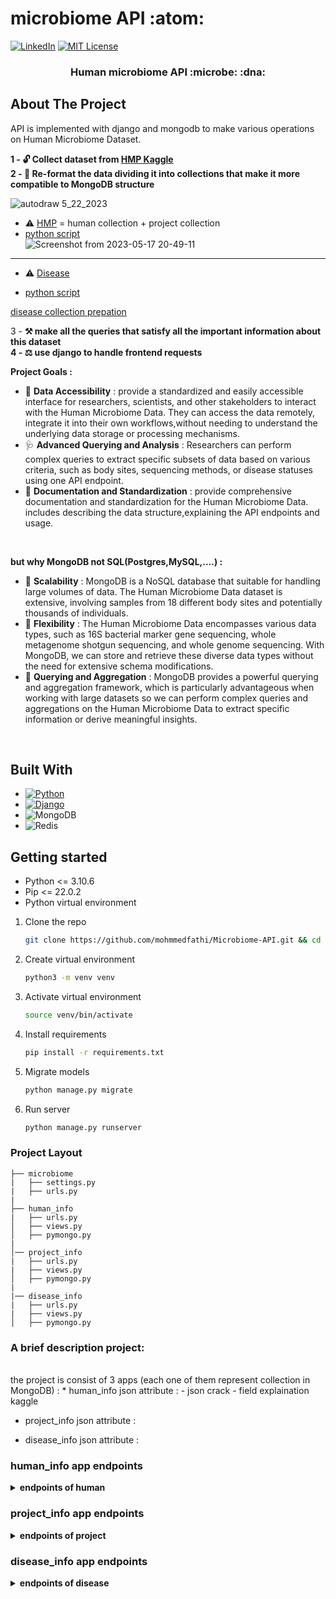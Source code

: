 # microbiome API :atom:

[![LinkedIn][linkedin-shield]][linkedin-url]
[![MIT License][license-shield]][license-url]

<div>

<h3 align="center"> Human microbiome API :microbe: :dna:</h3>

  <p align="center">
      
    
</div>

<!-- ABOUT THE PROJECT -->
## About The Project
  API is implemented with django and mongodb to make various operations on Human Microbiome Dataset. </br>
  
  **1 - :unlock: Collect dataset from [HMP Kaggle](https://www.kaggle.com/datasets/bbhatt001/human-microbiome-project) <br>
2 - :wrench: Re-format the data dividing it into collections that make it more compatible to MongoDB structure** <br>

![autodraw 5_22_2023](https://github.com/mohmmedfathi/Microbiome-API/assets/64088888/e7d289fc-063f-4b64-b339-0931acbe5515)

* ⚠️ [HMP](https://github.com/mohmmedfathi/Microbiome-API/blob/main/Datasets/data.csv)  = human collection + project collection <br>
*  [python script](https://github.com/mohmmedfathi/Microbiome-API/blob/main/Datasets/divide%20dataset.py) <br>
![Screenshot from 2023-05-17 20-49-11](https://github.com/mohmmedfathi/Microbiome-API/assets/64088888/9d627520-82a6-42ff-b5d5-6cc29a0ce602)

<hr>

* ⚠️ [Disease](https://github.com/mohmmedfathi/Microbiome-API/blob/main/Datasets/disease.csv) <br>

*  [python script](https://github.com/mohmmedfathi/Microbiome-API/blob/main/Datasets/disease_csv.py) <br>
 
[disease collection prepation](https://github.com/mohmmedfathi/Microbiome-API/assets/64088888/e3a1c9aa-84f2-4c95-9e56-073ac8593882)


3 - **:hammer_and_pick: make all the queries that satisfy all the important information about this dataset <br>
4 - :balance_scale: use django to handle frontend requests <br>**

  **Project Goals :** </br>
  * :pill: **Data Accessibility** : provide a standardized and easily accessible interface for researchers, scientists, and other stakeholders to interact with the Human Microbiome Data. They can access the data remotely, integrate it into their own workflows,without needing to understand the underlying data storage or processing mechanisms. 
  * :stethoscope: **Advanced Querying and Analysis** : Researchers can perform complex queries to extract specific subsets of data based on various criteria, such as body sites, sequencing methods, or disease statuses using one API endpoint.
  * :telescope: **Documentation and Standardization** : provide comprehensive documentation and standardization for the Human Microbiome Data. includes describing the data structure,explaining the API endpoints and usage.
  </br>
  
  **but why MongoDB not SQL(Postgres,MySQL,....) :** </br>
  * :hammer: **Scalability** : MongoDB is a NoSQL database that suitable for handling large volumes of data. The Human Microbiome Data dataset is extensive, involving samples from 18 different body sites and potentially thousands of individuals. 
  * :hammer: **Flexibility** : The Human Microbiome Data encompasses various data types, such as 16S bacterial marker gene sequencing, whole metagenome shotgun sequencing, and whole genome sequencing. With MongoDB, we can store and retrieve these diverse data types without the need for extensive schema modifications.
  * :hammer: **Querying and Aggregation** : MongoDB provides a powerful querying and aggregation framework, which is particularly advantageous when working with large datasets so we can perform complex queries and aggregations on the Human Microbiome Data to extract specific information or derive meaningful insights. 
    
<br>


## Built With
* [![Python][Python]][Python-url]
* [![Django][Django]][Django-url]
* ![MongoDB](https://img.shields.io/badge/mongo-db-green)
* ![Redis](https://img.shields.io/badge/redis-%23DD0031.svg?style=for-the-badge&logo=redis&logoColor=white)

## Getting started
* Python <= 3.10.6
* Pip <= 22.0.2
* Python virtual environment

1. Clone the repo
   ```sh
   git clone https://github.com/mohmmedfathi/Microbiome-API.git && cd Microbiome-API
   ```
2. Create virtual environment
   ```sh
   python3 -m venv venv
   ```
3. Activate virtual environment
   ```sh
   source venv/bin/activate
   ```
4. Install requirements
   ```sh
   pip install -r requirements.txt
   ```
5. Migrate models
   ```sh
   python manage.py migrate
   ```
6. Run server
   ```sh
   python manage.py runserver 
   ```
### Project Layout 


```tree
├── microbiome
|   ├── settings.py
|   ├── urls.py
|
├── human_info
|   ├── urls.py
│   ├── views.py
│   ├── pymongo.py
|
│── project_info
|   ├── urls.py
|   ├── views.py
│   ├── pymongo.py
|
|── disease_info
|   ├── urls.py
|   ├── views.py
│   ├── pymongo.py
```

### A brief description project:



<br>
the project is consist of 3 apps (each one of them represent collection in MongoDB) :
* human_info <make endpoint as link>
json attribute : 
  - json crack
  - field explaination kaggle

* project_info
json attribute : 

* disease_info
json attribute : 


### human_info app endpoints

<details><summary><b>endpoints of human</b></summary>
    
#### 1 - list all disease_info data 
```
    GET /human_info/list/
```
sample output : 
```json
[
    {
        "_id": 15,
        "HMP_ID": "23",
        "GOLD_ID": "Gi02599",
        "Organism_Name": "Acinetobacter sp. ATCC 27244",
        "Domain": "BACTERIAL",
        "NCBI_Superkingdom": "Bacteria Asd",
        "HMP_Isolation_Body_Site": "skin"
    },
    {
        "_id": 16,
        "HMP_ID": "26",
        "GOLD_ID": "Gi03419",
        "Organism_Name": "Acinetobacter junii SH205",
        "Domain": "BACTERIAL",
        "NCBI_Superkingdom": "Bacteria",
        "HMP_Isolation_Body_Site": "gastrointestinal_tract"
    }
  ]
```
  
  <hr> 
  
#### 2 - show specific record 
```bash
    GET /human_info/human_id
    
```
note : **human_id is Integer**
sample output : 
```json
{
    "_id": 16,
    "HMP_ID": "26",
    "GOLD_ID": "Gi03419",
    "Organism_Name": "Acinetobacter junii SH205",
    "Domain": "BACTERIAL",
    "NCBI_Superkingdom": "Bacteria",
    "HMP_Isolation_Body_Site": "gastrointestinal_tract"
}
```
 
  <hr>
  
#### 3 - Create one disease_info 
``` 
POST /human_info/create_one/
```
sample input : 
```json
{
"_id":99999,
"HMP_ID":"26",
"GOLD_ID":"GOPP",
"Organism_Name":"Acinetobacter junii SH205",
"Domain":"BACTERIAL",
"NCBI_Superkingdom":"Bacteria",
"HMP_Isolation_Body_Site":"gastrointestinal_tract"
}
```


sample output : 
```json
{
    "message": "human_info added",
    "human_info_id": "99999"
}
```
 
  <hr>
  
#### 4 - Create bulk human_info 
``` 
POST /human_info/create_many/
```
sample input : 
```json
[
    {
        "_id": 9955,
        "HMP_ID": "26",
        "GOLD_ID": "oppo",
        "Organism_Name": "Acinetobacter junii SH205",
        "Domain": "BACTERIAL",
        "NCBI_Superkingdom": "Bacteria",
        "HMP_Isolation_Body_Site": "gastrointestinal_tract"
    },
    {
        "_id": 6655,
        "HMP_ID": "26",
        "GOLD_ID": "oppo",
        "Organism_Name": "Acinetobacter junii SH205",
        "Domain": "BACTERIAL",
        "NCBI_Superkingdom": "Bacteria",
        "HMP_Isolation_Body_Site": "gastrointestinal_tract"
    }
]
```


sample output : 
```json
{
    "message": "2 documents inserted"
}
``` 
  <hr>
  
#### 5 - create MongoDB index 
  
 example : 
  
```
    GET /human_info/create_index?field=HMP_ID&order=1
```
  
sample output : 
```
Index created on field "HMP_ID" with name "HMP_ID_1" 
 current indexes = "{'_id_': {'v': 2, 'key': [('_id', 1)]}, 'HMP_ID_1': {'v': 2, 'key': [('HMP_ID', 1)]}}"
```
  
  <hr>
   
 
#### 6 - show all indexes 
```
    GET /disease_info/show_indexes/
```
  
sample output : 
  
```json
{
    "_id_": {
        "v": 2,
        "key": [
            [
                "_id",
                1
            ]
        ]
    },
    "HMP_ID_1": {
        "v": 2,
        "key": [
            [
                "HMP_ID",
                1
            ]
        ]
    }
}
```
 </details>
  
### project_info app endpoints
  
  <details><summary><b>endpoints of project</b></summary>
    
  ### 1 - list all project_info data 
    
  #### **:warning: :x: :yawning_face: without redis**
    
  ![Screenshot from 2023-05-22 22-57-13](https://github.com/mohmmedfathi/Microbiome-API/assets/64088888/f2bd1fe3-8831-4f99-91b6-591ab976e049)
  #### **:heavy_check_mark: :trident: with redis**
  
![Screenshot from 2023-05-22 22-58-13](https://github.com/mohmmedfathi/Microbiome-API/assets/64088888/48dd3d0d-3176-43b9-8e5a-c435194677de)

```
    GET /project_info/list/
```
sample output : 
```json
[
  {
    "_id": {
      "$oid": "646511d204a42e20e5795a0b"
    },
    "Human_id": 0,
    "Project_Status": "Complete",
    "NCBI Current_Finishing_Level": "Level 3: Improved-High-Quality Draft",
    "NCBI_Submission_Status": "6. annotation (and sequence) public on NCBI site",
    "NCBI Project ID": "33011",
    "Genbank ID": "ACIN00000000",
    "Gene Count": "1950",
    "IMG": "643886181",
    "HOMD ID": "HOMD: tax_389",
    "Sequencing Center": "Washington University Genome Sequencing Center",
    "Funding Source": "NIH-HMP Jumpstart Supplement",
    "Strain Repository ID": "ATCC 49176, CIP 103242"
  },

  {
    "_id": {
      "$oid": "646511db04a42e20e5795a1c"
    },
    "Human_id": 17,
    "Project_Status": "Complete",
    "NCBI Current_Finishing_Level": "Level 2: High-Quality Draft",
    "NCBI_Submission_Status": "6. annotation (and sequence) public on NCBI site",
    "NCBI Project ID": "52977",
    "Genbank ID": "AEVG00000000",
    "Gene Count": "2475",
    "IMG": "649989900",
    "HOMD ID": "",
    "Sequencing Center": "Baylor College of Medicine",
    "Funding Source": "NIH-HMP Jumpstart Supplement",
    "Strain Repository ID": "ATCC 25976, NCTC 10219"
  },
  {
    "_id": {
      "$oid": "646511dc04a42e20e5795a1d"
    },
    "Human_id": 18,
    "Project_Status": "Complete",
    "NCBI Current_Finishing_Level": "Level 2: High-Quality Draft",
    "NCBI_Submission_Status": "6. annotation (and sequence) public on NCBI site",
    "NCBI Project ID": "173932",
    "Genbank ID": "AWSB00000000",
    "Gene Count": "2320",
    "IMG": "0",
    "HOMD ID": "",
    "Sequencing Center": "Washington University Genome Sequencing Center",
    "Funding Source": "NIH-HMP Sequencing Center",
    "Strain Repository ID": "BEI HM-1065"
  }
  ]
```
  
  <hr>
  
#### 2 - show specific record 
```bash
    GET /project_info/Human_id
    
```
note : **Human_id is Integer**
sample output : 
```json
{
    "_id": {
        "$oid": "646511d204a42e20e5795a0c"
    },
    "Human_id": 1,
    "Project_Status": "Complete",
    "NCBI Current_Finishing_Level": "Level 2: High-Quality Draft",
    "NCBI_Submission_Status": "6. annotation (and sequence) public on NCBI site",
    "NCBI Project ID": "46343",
    "Genbank ID": "ADMS00000000",
    "Gene Count": "5755",
    "IMG": "647000200",
    "HOMD ID": "",
    "Sequencing Center": "Baylor College of Medicine",
    "Funding Source": "NIH-HMP Jumpstart Supplement",
    "Strain Repository ID": "ATCC 43553, CIP 55774, LMG 6100"
}
```
 
  <hr>
  
#### 3 - Create one project_info 
``` 
POST /project_info/create_one/
```
sample input : 
```json
{
  "Human_id": 1111,
  "Project_Status": "inprogress",
  "NCBI Current_Finishing_Level": "Level 2",
  "NCBI_Submission_Status": "6. annotation (and sequence) public on NCBI site",
  "NCBI Project ID": "38761",
  "Genbank ID": "ACRN00000000",
  "Gene Count": "1853",
  "IMG": "2513237375",
  "HOMD ID": "",
  "Sequencing Center": "Broad Institute",
  "Funding Source": "NIH-HMP Jumpstart Supplement",
  "Strain Repository ID": "BEI HM-236"
}
```
note : **Human_id is unique**

sample output : 
```json
{
    "message": "project_info added",
    "project_info_id": "6465700e1be9f8a7d146e228"
}
```
 
  <hr>
  
#### 4 - Create bulk project_info 
``` 
POST /project_info/create_many/
```
sample input : 
```json
[
    {
  "Human_id": 1112,
  "Project_Status": "complte",
  "NCBI Current_Finishing_Level": "Level 90",
  "NCBI_Submission_Status": "6. annotation (and sequence) public on NCBI site",
  "NCBI Project ID": "38761",
  "Genbank ID": "ACRN00000000",
  "Gene Count": "1853",
  "IMG": "2513237375",
  "HOMD ID": "",
  "Sequencing Center": "Broad Institute",
  "Funding Source": "NIH-HMP Jumpstart Supplement",
  "Strain Repository ID": "BEI HM-236"
},
    {
  "Human_id": 1113,
  "Project_Status": "inprogress",
  "NCBI Current_Finishing_Level": "Level 1",
  "NCBI_Submission_Status": "6. annotation (and sequence) public on NCBI site",
  "NCBI Project ID": "38761",
  "Genbank ID": "ACRN00000000",
  "Gene Count": "1853",
  "IMG": "2513237375",
  "HOMD ID": "",
  "Sequencing Center": "Broad Institute",
  "Funding Source": "NIH-HMP Jumpstart Supplement",
  "Strain Repository ID": "BEI HM-236"
}
]

```
note : **Human_id is unique**
  
sample output : 
```json
{
    "message": "2 documents inserted"
}
``` 
  <hr>
  
#### 5 - MongoDB aggregatation Endpoint
  
**Aggregate all project_info objects with optional filtering by domain, sorting, and grouping.** <br>

**Query parameters:**
  * domain: filter by domain (optional)
  * sort_by: sort by field (optional) 
  * group_by: group by field (optional)
           
#### how to use the endpoit : 
  
![carbon](https://github.com/mohmmedfathi/microtest/assets/64088888/eb2fc13e-dc86-42b4-9488-b3f08991ca0f)
  <br>

 **example :** 
  
```
 GET  /project_info/aggregate_project_info?
  Project_Status=Complete&
  sort_by=31019&
  group_by=Gene Count
```  
sample output :
  
  ![carbon](https://github.com/mohmmedfathi/microtest/assets/64088888/a35e6ec6-ec0d-4c13-8c27-75ffe817efc0)
  
<br>
  
```json
  [
  {
    "data": {
      "_id": {
        "$oid": "646511d204a42e20e5795a0b"
      },
      "Human_id": 0,
      "Project_Status": "Complete",
      "NCBI Current_Finishing_Level": "Level 3: Improved-High-Quality Draft",
      "NCBI_Submission_Status": "6. annotation (and sequence) public on NCBI site",
      "NCBI Project ID": "33011",
      "Genbank ID": "ACIN00000000",
      "Gene Count": "1950",
      "IMG": "643886181",
      "HOMD ID": "HOMD: tax_389",
      "Sequencing Center": "Washington University Genome Sequencing Center",
      "Funding Source": "NIH-HMP Jumpstart Supplement",
      "Strain Repository ID": "ATCC 49176, CIP 103242"
    }
  },
  {
    "data": {
      "_id": {
        "$oid": "646511d204a42e20e5795a0c"
      },
      "Human_id": 1,
      "Project_Status": "Complete",
      "NCBI Current_Finishing_Level": "Level 2: High-Quality Draft",
      "NCBI_Submission_Status": "6. annotation (and sequence) public on NCBI site",
      "NCBI Project ID": "46343",
      "Genbank ID": "ADMS00000000",
      "Gene Count": "5755",
      "IMG": "647000200",
      "HOMD ID": "",
      "Sequencing Center": "Baylor College of Medicine",
      "Funding Source": "NIH-HMP Jumpstart Supplement",
      "Strain Repository ID": "ATCC 43553, CIP 55774, LMG 6100"
    }
  },
  {
    "data": {
      "_id": {
        "$oid": "646511d304a42e20e5795a0d"
      },
      "Human_id": 2,
      "Project_Status": "Complete",
      "NCBI Current_Finishing_Level": "Level 5: Non-contiguous Finished",
      "NCBI_Submission_Status": "6. annotation (and sequence) public on NCBI site",
      "NCBI Project ID": "38739",
      "Genbank ID": "ACRC00000000",
      "Gene Count": "6010",
      "IMG": "0",
      "HOMD ID": "HOMD: tax_343",
      "Sequencing Center": "Broad Institute",
      "Funding Source": "NIH-HMP Jumpstart Supplement",
      "Strain Repository ID": "BEI HM-235"
    }
  }
]
```
   
  <hr>
  
#### 6 - create MongoDB index 
  
![carbon (1)](https://github.com/mohmmedfathi/microtest/assets/64088888/110404bd-4451-400f-9736-07df7e1f211d)

 example : 
  
```
    GET /human_info/create_index?field=HMP_ID&order=1
```
  
sample output : 
```
Index created on field "HMP_ID" with name "HMP_ID_1" 
 current indexes = "{'_id_': {'v': 2, 'key': [('_id', 1)]}, 'HMP_ID_1': {'v': 2, 'key': [('HMP_ID', 1)]}}"
```
  
  <hr>
   
 
#### 7 - show all indexes 
```
    GET /project_info/show_indexes/
```
  
sample output : 
  
```json
{
    "_id_": {
        "v": 2,
        "key": [
            [
                "_id",
                1
            ]
        ]
    },
    "HMP_ID_1": {
        "v": 2,
        "key": [
            [
                "HMP_ID",
                1
            ]
        ]
    }
}
```
    
 </details>

### disease_info app endpoints
  
  <details><summary><b>endpoints of disease</b></summary>
  
#### 1 - list all disease_info data 
```
    GET /disease_info/list/
```
sample output : 
```json
[
  {
    "_id": 1,
    "﻿disease": "MED.DISEASES.Blood.Anemia",
    "MED.DISEASES.Blood.Anemia": "1",
    "MED.DISEASES.Blood.Thrombosis": "0.030155518",
    "MED.DISEASES.Cancer.Any": "0.023660698",
    "MED.DISEASES.Cardiovascular.Arrythmia.MedDiagnosed": "0.034828556",
    "MED.DISEASES.Cardiovascular.Colesterol.high": "-0.013506254",
    "MED.DISEASES.Cardiovascular.Heart.Attack": "-0.026579618",
    "MED.DISEASES.Cardiovascular.Heart.Failure.Disorder": "-0.005956634",
    "MED.DISEASES.Cardiovascular.Heartrate.complains": "0.092097199",
    "MED.DISEASES.Cardiovascular.Hypertension": "0.032507649",
    "MED.DISEASES.Endocrine.DiabetesT2": "0.001839968",
    "MED.DISEASES.Gastrointestinal.Stomach.Ulcer": "0.024063959",
    "MED.DISEASES.Hepatologic.Gallstones": "0.064607811",
    "MED.DISEASES.Mental.Any": "0.109039221",
    "MED.DISEASES.Mental.Burn.Out": "0.039675773",
    "MED.DISEASES.Mental.Depression": "0.048660138",
    "MED.DISEASES.Mental.Other.anxiety": "0.051273785",
    "MED.DISEASES.Mental.Panic.disorder": "0.054330785",
    "MED.DISEASES.Neurological.Dizziness.Falling": "0.013315382",
    "MED.DISEASES.Neurological.Mental.Fibromyalgia": "0.068923906",
    "MED.DISEASES.Neurological.Migraine": "0.138918931",
    "MED.DISEASES.Other.Autoimmune.Rheumatoid.Artritis": "0.033217646",
    "MED.DISEASES.Skin.Autoimmune.Atopic.dermatitis": "0.103226315",
    "MED.DISEASES.Skin.Autoimmune.Psoriasis": "0.009517194",
    "MED.DISEASES.Skin.Autoimmune.Severe.acne": "0.060007583",
    "MED.DISEASES.Gastrointestinal.Rome3_IBS.Any": "0.04954944",
    "MED.DISEASES.None.No.Diseases": "-0.220571981"
  },
  {
    "_id": 2,
    "﻿disease": "MED.DISEASES.Blood.Thrombosis",
    "MED.DISEASES.Blood.Anemia": "0.131026313",
    "MED.DISEASES.Blood.Thrombosis": "1",
    "MED.DISEASES.Cancer.Any": "0.023773871",
    "MED.DISEASES.Cardiovascular.Arrythmia.MedDiagnosed": "0.03904039",
    "MED.DISEASES.Cardiovascular.Colesterol.high": "0.04208665",
    "MED.DISEASES.Cardiovascular.Heart.Attack": "-0.013205939",
    "MED.DISEASES.Cardiovascular.Heart.Failure.Disorder": "-0.005303241",
    "MED.DISEASES.Cardiovascular.Heartrate.complains": "0.030620218",
    "MED.DISEASES.Cardiovascular.Hypertension": "0.03232672",
    "MED.DISEASES.Endocrine.DiabetesT2": "0.019818901",
    "MED.DISEASES.Gastrointestinal.Stomach.Ulcer": "0.006462143",
    "MED.DISEASES.Hepatologic.Gallstones": "0.039995356",
    "MED.DISEASES.Mental.Any": "0.007361899",
    "MED.DISEASES.Mental.Burn.Out": "0.012085357",
    "MED.DISEASES.Mental.Depression": "-0.00757754",
    "MED.DISEASES.Other.Osteoarthritis": "0.035991451",
    "MED.DISEASES.Other.Osteoporosis": "0.031793733",
    "MED.DISEASES.Other.RSI": "0.017164426",
    "MED.DISEASES.Pulmonary.Autoimmune.Asthma": "0.000583128",
    "MED.DISEASES.Pulmonary.COPD": "0.022380562",
    "MED.DISEASES.Skin.Autoimmune.Atopic.dermatitis": "0.001593836",
    "MED.DISEASES.Skin.Autoimmune.Psoriasis": "-0.005318063",
    "MED.DISEASES.Skin.Autoimmune.Severe.acne": "0.002060624",
    "MED.DISEASES.Gastrointestinal.Rome3_IBS.Any": "0.01101488",
    "MED.DISEASES.None.No.Diseases": "-0.080449008"
  }
  ]
```
  
  <hr> 
  
#### 2 - show specific record 
```bash
    GET /disease_info/disease_id
    
```
note : **disease_id is Integer**
sample output : 
```json
{
  "_id": 1,
  "﻿disease": "MED.DISEASES.Blood.Anemia",
  "MED.DISEASES.Blood.Anemia": "1",
  "MED.DISEASES.Blood.Thrombosis": "0.030155518",
  "MED.DISEASES.Cancer.Any": "0.023660698",
  "MED.DISEASES.Cardiovascular.Arrythmia.MedDiagnosed": "0.034828556",
  "MED.DISEASES.Cardiovascular.Colesterol.high": "-0.013506254",
  "MED.DISEASES.Cardiovascular.Heart.Attack": "-0.026579618",
  "MED.DISEASES.Cardiovascular.Heart.Failure.Disorder": "-0.005956634",
  "MED.DISEASES.Cardiovascular.Heartrate.complains": "0.092097199",
  "MED.DISEASES.Cardiovascular.Hypertension": "0.032507649",
  "MED.DISEASES.Endocrine.DiabetesT2": "0.001839968",
  "MED.DISEASES.Gastrointestinal.Stomach.Ulcer": "0.024063959",
  "MED.DISEASES.Hepatologic.Gallstones": "0.064607811",
  "MED.DISEASES.Mental.Any": "0.109039221"
}
```
 
  <hr>
  
#### 3 - Create one disease_info 
``` 
POST /disease_info/create_one/
```
sample input : 
```json
{
  "_id": 100,
  "﻿disease": "MED.DISEASES.Autism",
  "MED.DISEASES.Blood.Anemia": "2",
  "MED.DISEASES.Blood.Thrombosis": "0",
  "MED.DISEASES.Cancer.Any": "0",
  "MED.DISEASES.Cardiovascular.Arrythmia.MedDiagnosed": "0.034828556",
  "MED.DISEASES.Cardiovascular.Colesterol.high": "-0.013506254",
  "MED.DISEASES.Cardiovascular.Heart.Attack": "-0.026579618",
  "MED.DISEASES.Cardiovascular.Heart.Failure.Disorder": "-0.005956634",
  "MED.DISEASES.Cardiovascular.Heartrate.complains": "0.092097199",
  "MED.DISEASES.Cardiovascular.Hypertension": "0.032507649",
  "MED.DISEASES.Endocrine.DiabetesT2": "0.001839968",
  "MED.DISEASES.Gastrointestinal.Stomach.Ulcer": "0.024063959",
  "MED.DISEASES.Hepatologic.Gallstones": "0.064607811",
  "MED.DISEASES.Mental.Any": "0.109039221",
  "MED.DISEASES.Mental.Burn.Out": "0.039675773",
  "MED.DISEASES.Mental.Depression": "0.048660138",
  "MED.DISEASES.Mental.Other.anxiety": "0.051273785",
  "MED.DISEASES.Mental.Panic.disorder": "0.054330785",
  "MED.DISEASES.Neurological.Dizziness.Falling": "0.013315382",
  "MED.DISEASES.Neurological.Mental.Fibromyalgia": "0.068923906",
  "MED.DISEASES.Neurological.Migraine": "0.138918931",
  "MED.DISEASES.Other.Autoimmune.Rheumatoid.Artritis": "0.033217646",
  "MED.DISEASES.Other.Chronic.cystitis": "0.086287333",
  "MED.DISEASES.Other.Chronic.Inflammation.Throatnose": "0.051093201",
  "MED.DISEASES.Other.Chronic.Muscle.Weakness": "0.070110742",
  "MED.DISEASES.Other.Fractures.Other": "0.000555412",
  "MED.DISEASES.Other.Incontinence": "0.067330315",
  "MED.DISEASES.Other.Kidney.Stones": "-0.011400175",
  "MED.DISEASES.Other.Osteoarthritis": "0.055869733",
  "MED.DISEASES.Other.Osteoporosis": "0.039045686",
  "MED.DISEASES.Other.RSI": "0.011864857",
  "MED.DISEASES.Pulmonary.Autoimmune.Asthma": "0.019167002",
  "MED.DISEASES.Pulmonary.COPD": "0.009635455",
  "MED.DISEASES.Skin.Autoimmune.Atopic.dermatitis": "0.103226315",
  "MED.DISEASES.Skin.Autoimmune.Psoriasis": "0.009517194",
  "MED.DISEASES.Skin.Autoimmune.Severe.acne": "0.060007583",
  "MED.DISEASES.Gastrointestinal.Rome3_IBS.Any": "0.04954944",
  "MED.DISEASES.None.No.Diseases": "-0.220571981"
}
```
note : **Human_id is unique**

sample output : 
```json
{
    "message": "disease_info added",
    "disease_info_id": "100"
}
```
 
  <hr>
  
#### 4 - Create bulk disease_info 
``` 
POST /disease_info/create_many/
```
sample input : 
```json
[
  {
    "_id": 101,
    "﻿disease": "MED.DISEASES.cancer",
    "MED.DISEASES.Blood.Anemia": "0",
    "MED.DISEASES.Blood.Thrombosis": "0",
    "MED.DISEASES.Cancer.Any": "0",
    "MED.DISEASES.Cardiovascular.Arrythmia.MedDiagnosed": "0.034828556",
    "MED.DISEASES.Cardiovascular.Colesterol.high": "-0.013506254",
    "MED.DISEASES.Cardiovascular.Heart.Attack": "-0.026579618",
    "MED.DISEASES.Cardiovascular.Heart.Failure.Disorder": "-0.005956634",
    "MED.DISEASES.Cardiovascular.Heartrate.complains": "0.092097199",
    "MED.DISEASES.Cardiovascular.Hypertension": "0.032507649",
    "MED.DISEASES.Endocrine.DiabetesT2": "0.001839968",
    "MED.DISEASES.Gastrointestinal.Stomach.Ulcer": "0.024063959",
    "MED.DISEASES.Hepatologic.Gallstones": "0.064607811",
    "MED.DISEASES.Mental.Any": "0.109039221",
    "MED.DISEASES.Mental.Burn.Out": "0.039675773",
    "MED.DISEASES.Mental.Depression": "0.048660138",
    "MED.DISEASES.Mental.Other.anxiety": "0.051273785"
  },
  {
    "_id": 102,
    "﻿disease": "MED.DISEASES.Autism",
    "MED.DISEASES.Blood.Anemia": "2",
    "MED.DISEASES.Blood.Thrombosis": "0",
    "MED.DISEASES.Cancer.Any": "0",
    "MED.DISEASES.Cardiovascular.Arrythmia.MedDiagnosed": "0.034828556",
    "MED.DISEASES.Cardiovascular.Colesterol.high": "-0.013506254",
    "MED.DISEASES.Cardiovascular.Heart.Attack": "-0.026579618",
    "MED.DISEASES.Cardiovascular.Heart.Failure.Disorder": "-0.005956634",
    "MED.DISEASES.Cardiovascular.Heartrate.complains": "0.092097199",
    "MED.DISEASES.Cardiovascular.Hypertension": "0.032507649",
    "MED.DISEASES.Endocrine.DiabetesT2": "0.001839968",
    "MED.DISEASES.Gastrointestinal.Stomach.Ulcer": "0.024063959",
    "MED.DISEASES.Hepatologic.Gallstones": "0.064607811",
    "MED.DISEASES.Mental.Any": "0.109039221",
    "MED.DISEASES.Mental.Burn.Out": "0.039675773",
    "MED.DISEASES.Mental.Depression": "0.048660138",
    "MED.DISEASES.Mental.Other.anxiety": "0.051273785",
    "MED.DISEASES.Mental.Panic.disorder": "0.054330785",
    "MED.DISEASES.Neurological.Dizziness.Falling": "0.013315382",
    "MED.DISEASES.Neurological.Mental.Fibromyalgia": "0.068923906"   
  }
]
```
note : **disease_id is unique**

sample output : 
```json
{
    "message": "2 documents inserted"
}
``` 
  <hr>
  
#### 6 - create MongoDB index 
  
![carbon (1)](https://github.com/mohmmedfathi/microtest/assets/64088888/110404bd-4451-400f-9736-07df7e1f211d)

 example : 
  
```
    GET /disease_info/create_index?field=MED.DISEASES.Cardiovascular.Colesterol.high&order=-1/
```
  
sample output : 
  
```
Index created on field "MED.DISEASES.Cardiovascular.Colesterol.high" with name "MED.DISEASES.Cardiovascular.Colesterol.high_-1" 
 current indexes = "{'_id_': {'v': 2, 'key': [('_id', 1)]}, 'MED.DISEASES.Cardiovascular.Colesterol.high_-1': {'v': 2, 'key': [('MED.DISEASES.Cardiovascular.Colesterol.high', -1)]}}"
```
  
  <hr>
   
 
#### 7 - show all indexes 
```
    GET /disease_info/show_indexes/
```
  
sample output : 
  
```json
{
    "_id_": {
        "v": 2,
        "key": [
            [
                "_id",
                1
            ]
        ]
    },
    "MED.DISEASES.Cardiovascular.Colesterol.high_-1": {
        "v": 2,
        "key": [
            [
                "MED.DISEASES.Cardiovascular.Colesterol.high",
                -1
            ]
        ]
    }
}
```
 </details>

  
  
  
  
  
  
  
  
  
  
  
  
  
  
  
  
  
  
[license-shield]: https://img.shields.io/github/license/othneildrew/Best-README-Template.svg?style=for-the-badge
[license-url]: https://github.com/othneildrew/Best-README-Template/blob/master/LICENSE.txt
[linkedin-shield]: https://img.shields.io/badge/-LinkedIn-black.svg?style=for-the-badge&logo=linkedin&colorB=555
[linkedin-url]: https://www.linkedin.com/in/mohammed-fathi-4a08071a7/
[Django]: https://img.shields.io/badge/Django-092E20?style=for-the-badge&logo=django&logoColor=green
[Django-url]: https://docs.djangoproject.com/en/3.2/
[Python]: https://img.shields.io/badge/Python-FFD43B?style=for-the-badge&logo=python&logoColor=blue
[Python-url]: https://docs.python.org/3/
